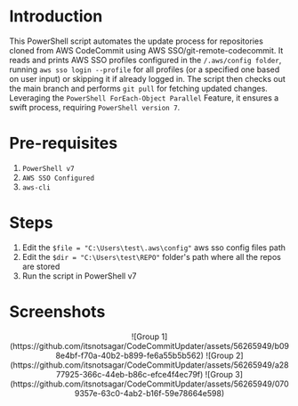 # Introduction
This PowerShell script automates the update process for repositories cloned from AWS CodeCommit using AWS SSO/git-remote-codecommit. It reads and prints AWS SSO profiles configured in the `/.aws/config folder`, running `aws sso login --profile` for all profiles (or a specified one based on user input) or skipping it if already logged in. The script then checks out the main branch and performs `git pull` for fetching updated changes. Leveraging the `PowerShell ForEach-Object Parallel` Feature, it ensures a swift process, requiring `PowerShell version 7`.

# Pre-requisites
1. `PowerShell v7`
2. `AWS SSO Configured`
3. `aws-cli`

# Steps
1. Edit the `$file = "C:\Users\test\.aws\config"` aws sso config files path
2. Edit the `$dir = "C:\Users\test\REPO"` folder's path where all the repos are stored
3. Run the script in PowerShell v7

# Screenshots
<p align="center">
![Group 1](https://github.com/itsnotsagar/CodeCommitUpdater/assets/56265949/b098e4bf-f70a-40b2-b899-fe6a55b5b562)
![Group 2](https://github.com/itsnotsagar/CodeCommitUpdater/assets/56265949/a2877925-366c-44eb-b86c-efce4f4ec79f)
![Group 3](https://github.com/itsnotsagar/CodeCommitUpdater/assets/56265949/0709357e-63c0-4ab2-b16f-59e78664e598)
</p>
